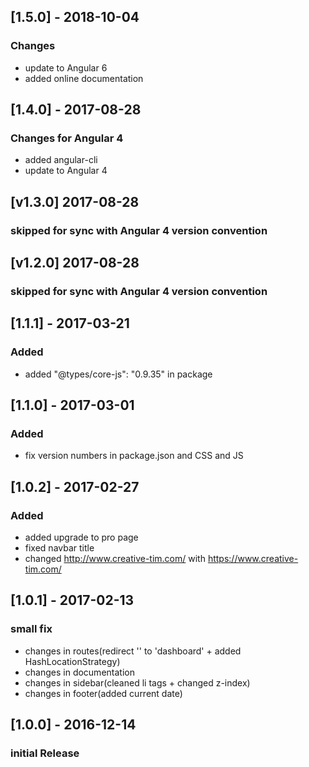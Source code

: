## [1.5.0] - 2018-10-04
### Changes
- update to Angular 6
- added online documentation 
## [1.4.0] - 2017-08-28
### Changes for Angular 4
- added angular-cli
- update to Angular 4


## [v1.3.0] 2017-08-28
### skipped for sync with Angular 4 version convention

## [v1.2.0] 2017-08-28
### skipped for sync with Angular 4 version convention

## [1.1.1] - 2017-03-21
### Added
- added "@types/core-js": "0.9.35" in package

## [1.1.0] - 2017-03-01
### Added
- fix version numbers in package.json and CSS and JS

## [1.0.2] - 2017-02-27
### Added
- added upgrade to pro page
- fixed navbar title
- changed http://www.creative-tim.com/ with https://www.creative-tim.com/

## [1.0.1] - 2017-02-13
### small fix
- changes in routes(redirect '' to 'dashboard' + added HashLocationStrategy)
- changes in documentation
- changes in sidebar(cleaned li tags + changed z-index)
- changes in footer(added current date)

## [1.0.0] - 2016-12-14
### initial Release
